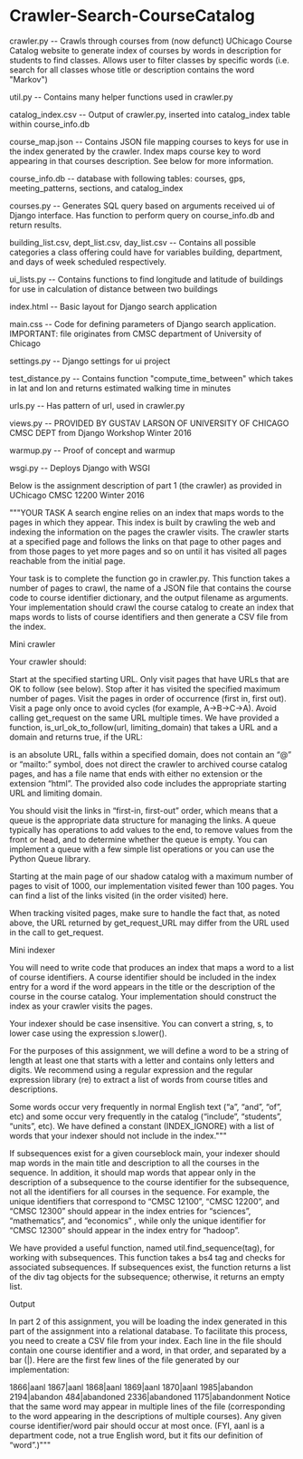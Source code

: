 # Crawler-Search-CourseCatalog
crawler.py -- Crawls through courses from (now defunct) UChicago Course Catalog website 
to generate index of courses by words in description for students to find classes. Allows user to filter classes by specific words (i.e. search for all classes whose title or description contains the word "Markov")

util.py -- Contains many helper functions used in crawler.py

catalog_index.csv -- Output of crawler.py, inserted into catalog_index table within course_info.db

course_map.json -- Contains JSON file mapping courses to keys for use in the index generated by the crawler. Index maps course key to word appearing in that courses description. See below for more information.

course_info.db -- database with following tables: courses, gps, meeting_patterns, sections, and catalog_index 

courses.py -- Generates SQL query based on arguments received ui of Django interface. Has function to perform query on course_info.db and return results. 

building_list.csv, dept_list.csv, day_list.csv -- Contains all possible categories a class offering could have for variables building, department, and days of week scheduled respectively. 

ui_lists.py -- Contains functions to find longitude and latitude of buildings for use in calculation of distance between two buildings

index.html -- Basic layout for Django search application

main.css -- Code for defining parameters of Django search application. IMPORTANT: file originates from CMSC department of University of Chicago

settings.py -- Django settings for ui project

test_distance.py -- Contains function "compute_time_between" which takes in lat and lon and returns estimated walking time in minutes 

urls.py -- Has pattern of url, used in crawler.py

views.py -- PROVIDED BY GUSTAV LARSON OF UNIVERSITY OF CHICAGO CMSC DEPT from Django Workshop Winter 2016

warmup.py -- Proof of concept and warmup

wsgi.py -- Deploys Django with WSGI

Below is the assignment description of part 1 (the crawler) as provided in UChicago CMSC 12200 Winter 2016

"""YOUR TASK
A search engine relies on an index that maps words to the pages in which they appear. This index is built by crawling the web and indexing the information on the pages the crawler visits. The crawler starts at a specified page and follows the links on that page to other pages and from those pages to yet more pages and so on until it has visited all pages reachable from the initial page.

Your task is to complete the function go in crawler.py. This function takes a number of pages to crawl, the name of a JSON file that contains the course code to course identifier dictionary, and the output filename as arguments. Your implementation should crawl the course catalog to create an index that maps words to lists of course identifiers and then generate a CSV file from the index.

Mini crawler

Your crawler should:

Start at the specified starting URL.
Only visit pages that have URLs that are OK to follow (see below).
Stop after it has visited the specified maximum number of pages.
Visit the pages in order of occurrence (first in, first out).
Visit a page only once to avoid cycles (for example, A->B->C->A).
Avoid calling get_request on the same URL multiple times.
We have provided a function, is_url_ok_to_follow(url, limiting_domain) that takes a URL and a domain and returns true, if the URL:

is an absolute URL,
falls within a specified domain,
does not contain an “@” or “mailto:” symbol,
does not direct the crawler to archived course catalog pages, and
has a file name that ends with either no extension or the extension “html”.
The provided also code includes the appropriate starting URL and limiting domain.

You should visit the links in “first-in, first-out” order, which means that a queue is the appropriate data structure for managing the links. A queue typically has operations to add values to the end, to remove values from the front or head, and to determine whether the queue is empty. You can implement a queue with a few simple list operations or you can use the Python Queue library.

Starting at the main page of our shadow catalog with a maximum number of pages to visit of 1000, our implementation visited fewer than 100 pages. You can find a list of the links visited (in the order visited) here.

When tracking visited pages, make sure to handle the fact that, as noted above, the URL returned by get_request_URL may differ from the URL used in the call to get_request.

Mini indexer

You will need to write code that produces an index that maps a word to a list of course identifiers. A course identifier should be included in the index entry for a word if the word appears in the title or the description of the course in the course catalog. Your implementation should construct the index as your crawler visits the pages.

Your indexer should be case insensitive. You can convert a string, s, to lower case using the expression s.lower().

For the purposes of this assignment, we will define a word to be a string of length at least one that starts with a letter and contains only letters and digits. We recommend using a regular expression and the regular expression library (re) to extract a list of words from course titles and descriptions.

Some words occur very frequently in normal English text (“a”, “and”, “of”, etc) and some occur very frequently in the catalog (“include”, “students”, “units”, etc). We have defined a constant (INDEX_IGNORE) with a list of words that your indexer should not include in the index."""

If subsequences exist for a given courseblock main, your indexer should map words in the main title and description to all the courses in the sequence. In addition, it should map words that appear only in the description of a subsequence to the course identifier for the subsequence, not all the identifiers for all courses in the sequence. For example, the unique identifiers that correspond to “CMSC 12100”, “CMSC 12200”, and “CMSC 12300” should appear in the index entries for “sciences”, “mathematics”, and “economics” , while only the unique identifier for “CMSC 12300” should appear in the index entry for “hadoop”.

We have provided a useful function, named util.find_sequence(tag), for working with subsequences. This function takes a bs4 tag and checks for associated subsequences. If subsequences exist, the function returns a list of the div tag objects for the subsequence; otherwise, it returns an empty list.

Output

In part 2 of this assignment, you will be loading the index generated in this part of the assignment into a relational database. To facilitate this process, you need to create a CSV file from your index. Each line in the file should contain one course identifier and a word, in that order, and separated by a bar (|). Here are the first few lines of the file generated by our implementation:

1866|aanl
1867|aanl
1868|aanl
1869|aanl
1870|aanl
1985|abandon
2194|abandon
484|abandoned
2336|abandoned
1175|abandonment
Notice that the same word may appear in multiple lines of the file (corresponding to the word appearing in the descriptions of multiple courses). Any given course identifier/word pair should occur at most once. (FYI, aanl is a department code, not a true English word, but it fits our definition of “word”.)"""
